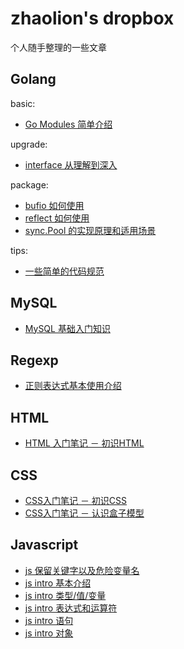 # zhaolion's dropbox

个人随手整理的一些文章

## Golang

basic:
- [Go Modules 简单介绍](golang/basic/go.mod.md)

upgrade:
- [interface 从理解到深入](golang/upgrade/interface.md)

package:
- [bufio 如何使用](golang/package/bufio.md)
- [reflect 如何使用](golang/package/reflect.md)
- [sync.Pool 的实现原理和适用场景]((golang/package/sync.pool.md))

tips:
- [一些简单的代码规范](golang/tips/coding.in.go.md)

## MySQL

- [MySQL 基础入门知识](mysql/basic.md)

## Regexp

- [正则表达式基本使用介绍](mysql/basic.md)

## HTML
- [HTML 入门笔记 － 初识HTML](html/intro.md)

## CSS
- [CSS入门笔记 － 初识CSS](css/intro-1.md)
- [CSS入门笔记 － 认识盒子模型](css/intro-box.md)

## Javascript
- [js 保留关键字以及危险变量名](js/danger.md)
- [js intro 基本介绍](js/intro-1.md)
- [js intro 类型/值/变量](js/intro-2.md)
- [js intro 表达式和运算符](js/intro-3.md)
- [js intro 语句](js/intro-4.md)
- [js intro 对象](js/intro-5.md)